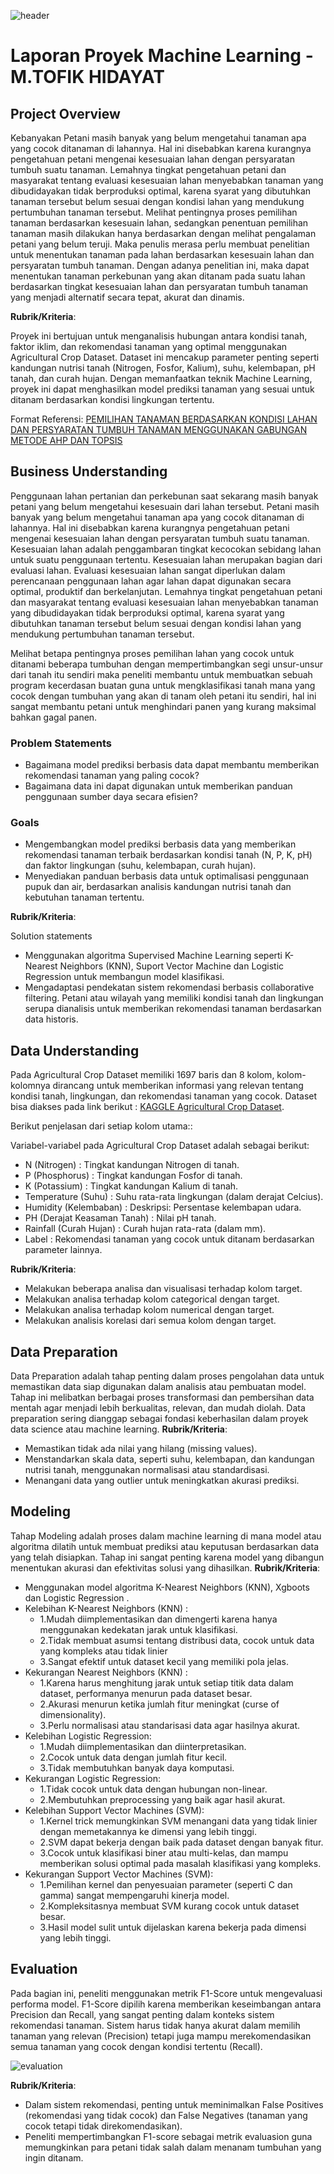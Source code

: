 ![header](img/petani_new.jpg)
# Laporan Proyek Machine Learning - M.TOFIK HIDAYAT

## Project Overview

Kebanyakan Petani masih banyak yang belum mengetahui tanaman apa yang cocok ditanaman di lahannya. Hal ini disebabkan karena kurangnya pengetahuan petani mengenai kesesuaian lahan dengan persyaratan tumbuh suatu tanaman. Lemahnya tingkat pengetahuan petani dan masyarakat tentang evaluasi kesesuaian lahan menyebabkan tanaman yang dibudidayakan tidak berproduksi optimal, karena syarat yang dibutuhkan tanaman tersebut belum sesuai dengan kondisi lahan yang mendukung pertumbuhan tanaman tersebut. Melihat pentingnya proses pemilihan tanaman berdasarkan kesesuain lahan, sedangkan penentuan pemilihan tanaman masih dilakukan hanya berdasarkan dengan melihat pengalaman petani yang belum teruji. Maka penulis merasa perlu membuat penelitian untuk menentukan tanaman pada lahan berdasarkan kesesuain lahan dan persyaratan tumbuh tanaman. Dengan adanya penelitian ini, maka dapat menentukan tanaman perkebunan yang akan ditanam pada suatu lahan berdasarkan tingkat kesesuaian lahan dan persyaratan tumbuh tanaman yang menjadi alternatif secara tepat, akurat dan dinamis.

**Rubrik/Kriteria**:

Proyek ini bertujuan untuk menganalisis hubungan antara kondisi tanah, faktor iklim, dan rekomendasi tanaman yang optimal menggunakan Agricultural Crop Dataset. Dataset ini mencakup parameter penting seperti kandungan nutrisi tanah (Nitrogen, Fosfor, Kalium), suhu, kelembapan, pH tanah, dan curah hujan. Dengan memanfaatkan teknik Machine Learning, proyek ini dapat menghasilkan model prediksi tanaman yang sesuai untuk ditanam berdasarkan kondisi lingkungan tertentu.
  
  Format Referensi: [PEMILIHAN TANAMAN BERDASARKAN KONDISI LAHAN DAN PERSYARATAN TUMBUH TANAMAN MENGGUNAKAN GABUNGAN METODE AHP DAN TOPSIS](https://jurnal.stmikroyal.ac.id/index.php/jurteksi/article/view/430) 

## Business Understanding

Penggunaan lahan pertanian dan perkebunan saat sekarang masih banyak petani yang belum mengetahui kesesuain dari lahan tersebut. Petani   masih banyak yang belum mengetahui tanaman  apa  yang  cocok ditanaman di lahannya. Hal ini disebabkan karena kurangnya pengetahuan petani mengenai kesesuaian lahan dengan persyaratan tumbuh suatu tanaman. Kesesuaian lahan adalah penggambaran tingkat kecocokan sebidang lahan untuk suatu penggunaan tertentu. Kesesuaian lahan merupakan bagian dari evaluasi lahan. Evaluasi kesesuaian lahan sangat diperlukan dalam  perencanaan penggunaan lahan agar lahan dapat digunakan secara optimal, produktif dan berkelanjutan. Lemahnya tingkat pengetahuan petani dan masyarakat tentang evaluasi kesesuaian lahan menyebabkan tanaman yang dibudidayakan tidak berproduksi optimal, karena syarat yang dibutuhkan tanaman tersebut belum sesuai dengan kondisi lahan yang mendukung pertumbuhan tanaman tersebut.

Melihat betapa pentingnya proses pemilihan lahan yang cocok untuk ditanami beberapa tumbuhan dengan mempertimbangkan segi unsur-unsur dari tanah itu sendiri maka peneliti membantu untuk membuatkan sebuah program kecerdasan buatan guna untuk mengklasifikasi tanah mana yang cocok dengan tumbuhan yang akan di tanam oleh petani itu sendiri, hal ini sangat membantu petani untuk menghindari panen yang kurang maksimal bahkan gagal panen.

### Problem Statements

- Bagaimana model prediksi berbasis data dapat membantu memberikan rekomendasi tanaman yang paling cocok?
- Bagaimana data ini dapat digunakan untuk memberikan panduan penggunaan sumber daya secara efisien?

### Goals

- Mengembangkan model prediksi berbasis data yang memberikan rekomendasi tanaman terbaik berdasarkan kondisi tanah (N, P, K, pH) dan faktor lingkungan (suhu, kelembapan, curah hujan).
- Menyediakan panduan berbasis data untuk optimalisasi penggunaan pupuk dan air, berdasarkan analisis kandungan nutrisi tanah dan kebutuhan tanaman tertentu.

**Rubrik/Kriteria**:

Solution statements
- Menggunakan algoritma Supervised Machine Learning seperti K-Nearest Neighbors (KNN), Suport Vector Machine dan Logistic Regression untuk membangun model klasifikasi.
- Mengadaptasi pendekatan sistem rekomendasi berbasis collaborative filtering. Petani atau wilayah yang memiliki kondisi tanah dan lingkungan serupa dianalisis untuk memberikan rekomendasi tanaman berdasarkan data historis.

## Data Understanding
Pada Agricultural Crop Dataset memiliki 1697 baris dan 8 kolom, kolom-kolomnya dirancang untuk memberikan informasi yang relevan tentang kondisi tanah, lingkungan, dan rekomendasi tanaman yang cocok. Dataset bisa diakses pada link berikut : [KAGGLE Agricultural Crop Dataset](https://www.kaggle.com/datasets/agriinnovate/agricultural-crop-dataset/data).

Berikut penjelasan dari setiap kolom utama::  

Variabel-variabel pada Agricultural Crop Dataset adalah sebagai berikut:
- N (Nitrogen) : Tingkat kandungan Nitrogen di tanah.
- P (Phosphorus) : Tingkat kandungan Fosfor di tanah.
- K (Potassium) : Tingkat kandungan Kalium di tanah.
- Temperature (Suhu) : Suhu rata-rata lingkungan (dalam derajat Celcius).
- Humidity (Kelembaban) : Deskripsi: Persentase kelembapan udara.
- PH (Derajat Keasaman Tanah) : Nilai pH tanah.
- Rainfall (Curah Hujan) :  Curah hujan rata-rata (dalam mm).
- Label : Rekomendasi tanaman yang cocok untuk ditanam berdasarkan parameter lainnya.

**Rubrik/Kriteria**:
- Melakukan beberapa analisa dan visualisasi terhadap kolom target.
- Melakukan analisa terhadap kolom categorical dengan target.
- Melakukan analisa terhadap kolom numerical dengan target.
- Melakukan analisis korelasi dari semua kolom dengan target.
## Data Preparation
Data Preparation adalah tahap penting dalam proses pengolahan data untuk memastikan data siap digunakan dalam analisis atau pembuatan model. Tahap ini melibatkan berbagai proses transformasi dan pembersihan data mentah agar menjadi lebih berkualitas, relevan, dan mudah diolah. Data preparation sering dianggap sebagai fondasi keberhasilan dalam proyek data science atau machine learning.
**Rubrik/Kriteria**: 
- Memastikan tidak ada nilai yang hilang (missing values).
- Menstandarkan skala data, seperti suhu, kelembapan, dan kandungan nutrisi tanah, menggunakan normalisasi atau standardisasi.
- Menangani data yang outlier untuk meningkatkan akurasi prediksi.
## Modeling
Tahap Modeling adalah proses dalam machine learning di mana model atau algoritma dilatih untuk membuat prediksi atau keputusan berdasarkan data yang telah disiapkan. Tahap ini sangat penting karena model yang dibangun menentukan akurasi dan efektivitas solusi yang dihasilkan.
**Rubrik/Kriteria**: 
- Menggunakan model algoritma K-Nearest Neighbors (KNN), Xgboots dan Logistic Regression .
- Kelebihan K-Nearest Neighbors (KNN) : 
    * 1.Mudah diimplementasikan dan dimengerti karena hanya menggunakan kedekatan jarak untuk klasifikasi.
    * 2.Tidak membuat asumsi tentang distribusi data, cocok untuk data yang kompleks atau tidak linier
    * 3.Sangat efektif untuk dataset kecil yang memiliki pola jelas.
- Kekurangan Nearest Neighbors (KNN) : 
    * 1.Karena harus menghitung jarak untuk setiap titik data dalam dataset, performanya menurun pada dataset besar.
    * 2.Akurasi menurun ketika jumlah fitur meningkat (curse of dimensionality).
    * 3.Perlu normalisasi atau standarisasi data agar hasilnya akurat.
- Kelebihan Logistic Regression:
    * 1.Mudah diimplementasikan dan diinterpretasikan.
    * 2.Cocok untuk data dengan jumlah fitur kecil.
    * 3.Tidak membutuhkan banyak daya komputasi.
- Kekurangan Logistic Regression:
    * 1.Tidak cocok untuk data dengan hubungan non-linear.
    * 2.Membutuhkan preprocessing yang baik agar hasil akurat.
- Kelebihan Support Vector Machines (SVM):
    * 1.Kernel trick memungkinkan SVM menangani data yang tidak linier dengan memetakannya ke dimensi yang lebih tinggi.
    * 2.SVM dapat bekerja dengan baik pada dataset dengan banyak fitur.
    * 3.Cocok untuk klasifikasi biner atau multi-kelas, dan mampu memberikan solusi optimal pada masalah klasifikasi yang kompleks.
- Kekurangan Support Vector Machines (SVM):
    * 1.Pemilihan kernel dan penyesuaian parameter (seperti C dan gamma) sangat mempengaruhi kinerja model.
    * 2.Kompleksitasnya membuat SVM kurang cocok untuk dataset besar.
    * 3.Hasil model sulit untuk dijelaskan karena bekerja pada dimensi yang lebih tinggi.

## Evaluation
Pada bagian ini, peneliti menggunakan metrik F1-Score untuk mengevaluasi performa model. F1-Score dipilih karena memberikan keseimbangan antara Precision dan Recall, yang sangat penting dalam konteks sistem rekomendasi tanaman. Sistem harus tidak hanya akurat dalam memilih tanaman yang relevan (Precision) tetapi juga mampu merekomendasikan semua tanaman yang cocok dengan kondisi tertentu (Recall).

![evaluation](img/Cv_matrik.png)

**Rubrik/Kriteria**: 
- Dalam sistem rekomendasi, penting untuk meminimalkan False Positives (rekomendasi yang tidak cocok) dan False Negatives (tanaman yang cocok tetapi tidak direkomendasikan).
- Peneliti mempertimbangkan F1-score sebagai metrik evaluasion guna memungkinkan para petani tidak salah dalam menanam tumbuhan yang ingin ditanam.

